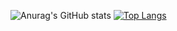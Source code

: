 
<!--

**jpantao/jpantao** is a ✨ _special_ ✨ repository because its `README.md` (this file) appears on your GitHub profile.

Here are some ideas to get you started:

- 🔭 I’m currently working on ...
- 🌱 I’m currently learning about ...
- 👯 I’m looking to collaborate on ...
- 🤔 I’m looking for help with ...
- 💬 Ask me about ...
- 📫 How to reach me: ...
- 😄 Pronouns: ...
- ⚡ Fun fact: ...
-->

![Anurag's GitHub stats](https://github-readme-stats.vercel.app/api?username=jpantao&show_icons=true)
[![Top Langs](https://github-readme-stats.vercel.app/api/top-langs/?username=jpantao&hide=c++,html)](https://github.com/anuraghazra/github-readme-stats)
